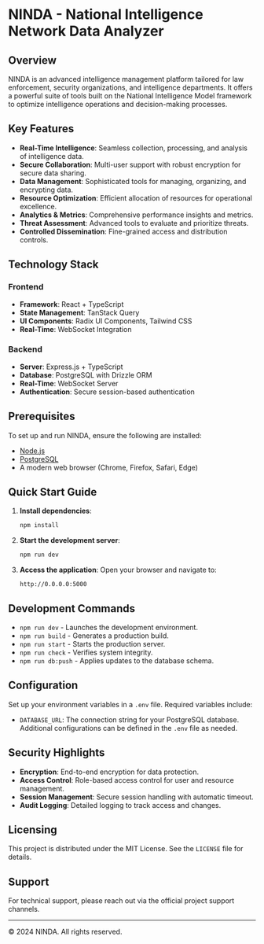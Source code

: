 
# NINDA - National Intelligence Network Data Analyzer

## Overview
NINDA is an advanced intelligence management platform tailored for law enforcement, security organizations, and intelligence departments. It offers a powerful suite of tools built on the National Intelligence Model framework to optimize intelligence operations and decision-making processes.

## Key Features
- **Real-Time Intelligence**: Seamless collection, processing, and analysis of intelligence data.
- **Secure Collaboration**: Multi-user support with robust encryption for secure data sharing.
- **Data Management**: Sophisticated tools for managing, organizing, and encrypting data.
- **Resource Optimization**: Efficient allocation of resources for operational excellence.
- **Analytics & Metrics**: Comprehensive performance insights and metrics.
- **Threat Assessment**: Advanced tools to evaluate and prioritize threats.
- **Controlled Dissemination**: Fine-grained access and distribution controls.

## Technology Stack

### Frontend
- **Framework**: React + TypeScript
- **State Management**: TanStack Query
- **UI Components**: Radix UI Components, Tailwind CSS
- **Real-Time**: WebSocket Integration

### Backend
- **Server**: Express.js + TypeScript
- **Database**: PostgreSQL with Drizzle ORM
- **Real-Time**: WebSocket Server
- **Authentication**: Secure session-based authentication

## Prerequisites
To set up and run NINDA, ensure the following are installed:
- [Node.js](https://nodejs.org/)
- [PostgreSQL](https://www.postgresql.org/)
- A modern web browser (Chrome, Firefox, Safari, Edge)

## Quick Start Guide

1. **Install dependencies**:
   ```bash
   npm install
   ```

2. **Start the development server**:
   ```bash
   npm run dev
   ```

3. **Access the application**:
   Open your browser and navigate to:
   ```
   http://0.0.0.0:5000
   ```

## Development Commands
- `npm run dev` - Launches the development environment.
- `npm run build` - Generates a production build.
- `npm run start` - Starts the production server.
- `npm run check` - Verifies system integrity.
- `npm run db:push` - Applies updates to the database schema.

## Configuration
Set up your environment variables in a `.env` file. Required variables include:
- `DATABASE_URL`: The connection string for your PostgreSQL database.
Additional configurations can be defined in the `.env` file as needed.

## Security Highlights
- **Encryption**: End-to-end encryption for data protection.
- **Access Control**: Role-based access control for user and resource management.
- **Session Management**: Secure session handling with automatic timeout.
- **Audit Logging**: Detailed logging to track access and changes.

## Licensing
This project is distributed under the MIT License. See the `LICENSE` file for details.

## Support
For technical support, please reach out via the official project support channels.

---

© 2024 NINDA. All rights reserved.
